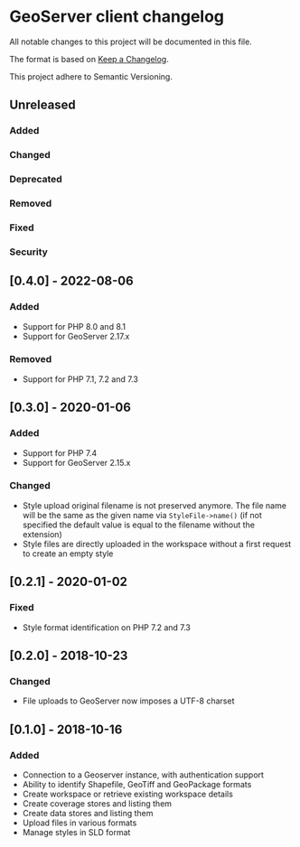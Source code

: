 # GeoServer client changelog

All notable changes to this project will be documented in this file.

The format is based on [Keep a Changelog](https://keepachangelog.com/en/1.0.0/).

This project adhere to Semantic Versioning.

## Unreleased

### Added
### Changed
### Deprecated
### Removed
### Fixed
### Security

## [0.4.0] - 2022-08-06

### Added

- Support for PHP 8.0 and 8.1
- Support for GeoServer 2.17.x

### Removed

- Support for PHP 7.1, 7.2 and 7.3

## [0.3.0] - 2020-01-06

### Added

- Support for PHP 7.4
- Support for GeoServer 2.15.x

### Changed

- Style upload original filename is not preserved anymore. The file name will be the same as the given name via `StyleFile->name()` 
  (if not specified the default value is equal to the filename without the extension)
- Style files are directly uploaded in the workspace without a first request to create an empty style

## [0.2.1] - 2020-01-02

### Fixed

- Style format identification on PHP 7.2 and 7.3

## [0.2.0] - 2018-10-23

### Changed

- File uploads to GeoServer now imposes a UTF-8 charset

## [0.1.0] - 2018-10-16

### Added

- Connection to a Geoserver instance, with authentication support
- Ability to identify Shapefile, GeoTiff and GeoPackage formats
- Create workspace or retrieve existing workspace details
- Create coverage stores and listing them
- Create data stores and listing them
- Upload files in various formats
- Manage styles in SLD format
